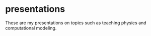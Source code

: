 # presentations
These are my presentations on topics such as teaching physics and computational modeling.
